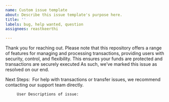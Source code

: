 ```yaml
---
name: Custom issue template
about: Describe this issue template's purpose here.
title: ''
labels: bug, help wanted, question
assignees: reastkeerthi

---
```


Thank you for reaching out. Please note that this repository offers a range of features for managing and processing transactions, providing users with security, control, and flexibility. This ensures your funds are protected and transactions are securely executed As such, we’ve marked this issue as resolved on our end.

Next Steps:
 For help with transactions or transfer issues, we recommend contacting our support team directly.

         User Descriptions of issue:

